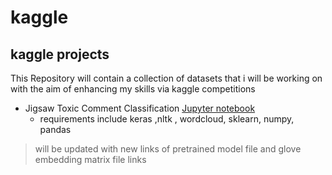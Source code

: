 # kaggle
## kaggle projects 

This Repository will contain a collection of datasets that i will be working on with the aim of enhancing my skills via 
kaggle competitions

- Jigsaw Toxic Comment Classification [Jupyter notebook](https://github.com/Nick7hill/kaggle/blob/master/toxic_comment_classification/toxic.ipynb)
  - requirements include keras ,nltk , wordcloud, sklearn, numpy, pandas
> will be updated with new links of pretrained model file and glove embedding matrix file links 

